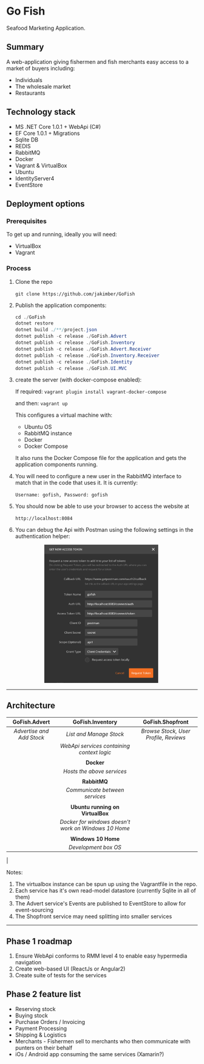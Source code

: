 # Go Fish

Seafood Marketing Application.

## Summary

A web-application giving fishermen and fish merchants easy
access to a market of buyers including:

- Individuals
- The wholesale market
- Restaurants

## Technology stack

- MS .NET Core 1.0.1 + WebApi (C#)
- EF Core 1.0.1 + Migrations
- Sqlite DB
- REDIS
- RabbitMQ
- Docker
- Vagrant & VirtualBox
- Ubuntu
- IdentityServer4
- EventStore

## Deployment options

### Prerequisites

To get up and running, ideally you will need:

- VirtualBox
- Vagrant

### Process

1. Clone the repo

    `git clone https://github.com/jakimber/GoFish`

1. Publish the application components:

    ```c#
    cd ./GoFish
    dotnet restore
    dotnet build ./**/project.json
    dotnet publish -c release ./GoFish.Advert
    dotnet publish -c release ./GoFish.Inventory
    dotnet publish -c release ./GoFish.Advert.Receiver
    dotnet publish -c release ./GoFish.Inventory.Receiver
    dotnet publish -c release ./GoFish.Identity
    dotnet publish -c release ./GoFish.UI.MVC
    ```

1. create the server (with docker-compose enabled):

    If required:
        `vagrant plugin install vagrant-docker-compose`

    and then: `vagrant up`

    This configures a virtual machine with:

    - Ubuntu OS
    - RabbitMQ instance
    - Docker
    - Docker Compose

    It also runs the Docker Compose file for the application and gets the application components running.

1. You will need to configure a new user in the RabbitMQ interface to match that in the code that uses it.  It is currently:

    `Username: gofish, Password: gofish`

1. You should now be able to use your browser to access the website at

    `http://localhost:8084`

1. You can debug the Api with Postman using the following settings in the authentication helper:


<img src="./Readme.Resources/postman-auth.png" alt="Drawing" style="width: 300px;margin-left:100px;"/>


---

## Architecture

|GoFish.Advert|GoFish.Inventory|GoFish.Shopfront|
|:-:|:-:|:-:|
|_Advertise and Add Stock_|_List and Manage Stock_|_Browse Stock, User Profile, Reviews_|
|| _WebApi services containing context logic_
||||
||**Docker**|
|| _Hosts the above services_
||||
||**RabbitMQ**|
|| _Communicate between services_
||||
||**Ubuntu running on VirtualBox**|
|| _Docker for windows doesn't work on Windows 10 Home_
||||
||**Windows 10 Home**|
|| _Development box OS_
|

Notes:

1. The virtualbox instance can be spun up using the Vagrantfile in the repo.
1. Each service has it's own read-model datastore (currently Sqlite in all of them)
1. The Advert service's Events are published to EventStore to allow for event-sourcing
1. The Shopfront service may need splitting into smaller services

---

## Phase 1 roadmap

1. Ensure WebApi conforms to RMM level 4 to enable easy hypermedia navigation
1. Create web-based UI (ReactJs or Angular2)
1. Create suite of tests for the services

## Phase 2 feature list

- Reserving stock
- Buying stock
- Purchase Orders / Invoicing
- Payment Processing
- Shipping & Logistics
- Merchants - Fishermen sell to merchants who then communicate with punters on their behalf
- iOs / Android app consuming the same services (Xamarin?)
